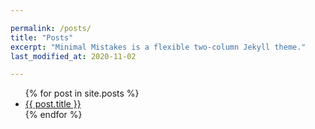 ```yaml
---

permalink: /posts/
title: "Posts"
excerpt: "Minimal Mistakes is a flexible two-column Jekyll theme."
last_modified_at: 2020-11-02

---
```


<ul>
  {% for post in site.posts %}
    <li>
      <a href="{{ post.url }}">{{ post.title }}</a>
    </li>
  {% endfor %}
</ul>